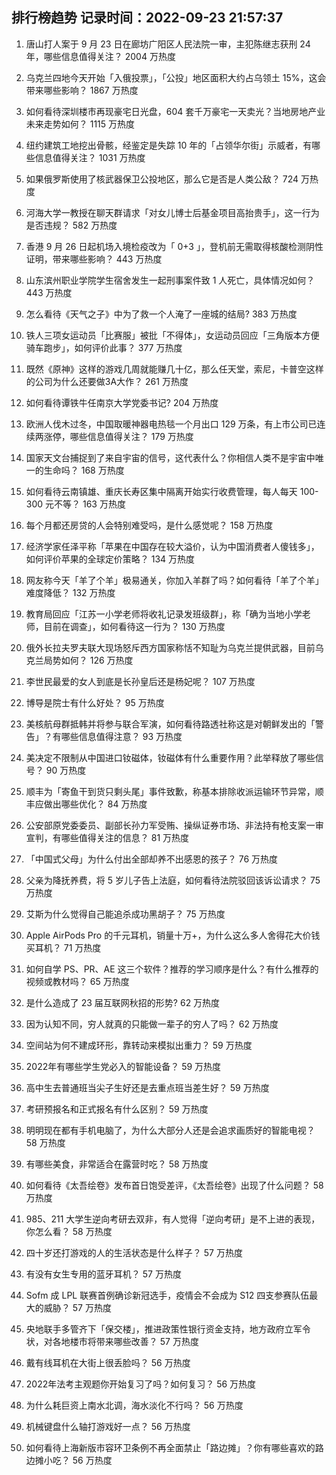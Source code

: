 
## 排行榜趋势 记录时间：2022-09-23 21:57:37
  
  1. 唐山打人案于 9 月 23 日在廊坊广阳区人民法院一审，主犯陈继志获刑 24 年，哪些信息值得关注？ 2004 万热度
    
  2. 乌克兰四地今天开始「入俄投票」，「公投」地区面积大约占乌领土 15%，这会带来哪些影响？ 1867 万热度
    
  3. 如何看待深圳楼市再现豪宅日光盘，604 套千万豪宅一天卖光？当地房地产业未来走势如何？ 1115 万热度
    
  4. 纽约建筑工地挖出骨骸，经鉴定是失踪 10 年的「占领华尔街」示威者，有哪些信息值得关注？ 1031 万热度
    
  5. 如果俄罗斯使用了核武器保卫公投地区，那么它是否是人类公敌？ 724 万热度
    
  6. 河海大学一教授在聊天群请求「对女儿博士后基金项目高抬贵手」，这一行为是否违规？ 582 万热度
    
  7. 香港 9 月 26 日起机场入境检疫改为「 0+3 」，登机前无需取得核酸检测阴性证明，带来哪些影响？ 443 万热度
    
  8. 山东滨州职业学院学生宿舍发生一起刑事案件致 1 人死亡，具体情况如何？ 443 万热度
    
  9. 怎么看待《天气之子》中为了救一个人淹了一座城的结局? 383 万热度
    
  10. 铁人三项女运动员「比赛服」被批「不得体」，女运动员回应「三角版本方便骑车跑步」，如何评价此事？ 377 万热度
    
  11. 既然《原神》这样的游戏几周就能赚几十亿，那么任天堂，索尼，卡普空这样的公司为什么还要做3A大作？ 261 万热度
    
  12. 如何看待谭铁牛任南京大学党委书记? 204 万热度
    
  13. 欧洲人伐木过冬，中国取暖神器电热毯一个月出口 129 万条，有上市公司已连续两涨停，哪些信息值得关注？ 179 万热度
    
  14. 国家天文台捕捉到了来自宇宙的信号，这代表什么？你相信人类不是宇宙中唯一的生命吗？ 168 万热度
    
  15. 如何看待云南镇雄、重庆长寿区集中隔离开始实行收费管理，每人每天 100-300 元不等？ 163 万热度
    
  16. 每个月都还房贷的人会特别难受吗，是什么感觉呢？ 158 万热度
    
  17. 经济学家任泽平称「苹果在中国存在较大溢价，认为中国消费者人傻钱多」，如何评价苹果的全球定价策略？ 134 万热度
    
  18. 网友称今天「羊了个羊」极易通关，你加入羊群了吗？如何看待「羊了个羊」难度降低？ 132 万热度
    
  19. 教育局回应「江苏一小学老师将收礼记录发班级群」，称「确为当地小学老师，目前在调查」，如何看待这一行为？ 130 万热度
    
  20. 俄外长拉夫罗夫联大现场怒斥西方国家称恬不知耻为乌克兰提供武器，目前乌克兰局势如何？ 126 万热度
    
  21. 李世民最爱的女人到底是长孙皇后还是杨妃呢？ 107 万热度
    
  22. 博导是院士有什么好处？ 95 万热度
    
  23. 美核航母群抵韩并将参与联合军演，如何看待路透社称这是对朝鲜发出的「警告」？有哪些信息值得注意？ 93 万热度
    
  24. 美决定不限制从中国进口钕磁体，钕磁体有什么重要作用？此举释放了哪些信号？ 90 万热度
    
  25. 顺丰为「寄鱼干到货只剩头尾」事件致歉，称基本排除收派运输环节异常，顺丰应做出哪些优化？ 84 万热度
    
  26. 公安部原党委委员、副部长孙力军受贿、操纵证券市场、非法持有枪支案一审宣判，有哪些值得关注的信息？ 81 万热度
    
  27. 「中国式父母」为什么付出全部却养不出感恩的孩子？ 76 万热度
    
  28. 父亲为降抚养费，将 5 岁儿子告上法庭，如何看待法院驳回该诉讼请求？ 75 万热度
    
  29. 艾斯为什么觉得自己能追杀成功黑胡子？ 75 万热度
    
  30. Apple AirPods Pro 的千元耳机，销量十万+，为什么这么多人舍得花大价钱买耳机？ 71 万热度
    
  31. 如何自学 PS、PR、AE 这三个软件？推荐的学习顺序是什么？有什么推荐的视频或教材吗？ 65 万热度
    
  32. 是什么造成了 23 届互联网秋招的形势? 62 万热度
    
  33. 因为认知不同，穷人就真的只能做一辈子的穷人了吗？ 62 万热度
    
  34. 空间站为何不建成环形，靠转动来模拟出重力？ 59 万热度
    
  35. 2022年有哪些学生党必入的智能设备？ 59 万热度
    
  36. 高中生去普通班当尖子生好还是去重点班当差生好？ 59 万热度
    
  37. 考研预报名和正式报名有什么区别？ 59 万热度
    
  38. 明明现在都有手机电脑了，为什么大部分人还是会追求画质好的智能电视？ 58 万热度
    
  39. 有哪些美食，非常适合在露营时吃？ 58 万热度
    
  40. 如何看待《太吾绘卷》发布首日饱受差评，《太吾绘卷》出现了什么问题？ 58 万热度
    
  41. 985、211 大学生逆向考研去双非，有人觉得「逆向考研」是不上进的表现，你怎么看？ 58 万热度
    
  42. 四十岁还打游戏的人的生活状态是什么样子？ 57 万热度
    
  43. 有没有女生专用的蓝牙耳机？ 57 万热度
    
  44. Sofm 成 LPL 联赛首例确诊新冠选手，疫情会不会成为 S12 四支参赛队伍最大的威胁？ 57 万热度
    
  45. 央地联手多管齐下「保交楼」，推进政策性银行资金支持，地方政府立军令状，对各地楼市将带来哪些改善？ 57 万热度
    
  46. 戴有线耳机在大街上很丢脸吗？ 56 万热度
    
  47. 2022年法考主观题你开始复习了吗？如何复习？ 56 万热度
    
  48. 为什么耗巨资上南水北调，海水淡化不行吗？ 56 万热度
    
  49. 机械键盘什么轴打游戏好一点？ 56 万热度
    
  50. 如何看待上海新版市容环卫条例不再全面禁止「路边摊」？你有哪些喜欢的路边摊小吃？ 56 万热度
    